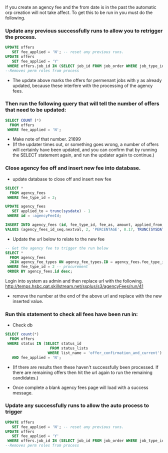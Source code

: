 If you create an agency fee and the from date is in the past the automatic orp creation will not take affect.  To get this to be run in you must do the following.

### Update any previous successfully runs to allow you to retrigger the process.
``` sql
UPDATE offers
   SET fee_applied = 'N'; -- reset any previous runs.
UPDATE offers
   SET fee_applied = 'Y' 
 WHERE offers.job_id IN (SELECT job_id FROM job_order WHERE job_type_id = 1) ;
--Removes perm roles from process
```
* The update above marks the offers for permenant jobs with y as already updated, because these interfere with the processing of the agency fees.

### Then run the following query that will tell the number of offers that need to be updated:
``` sql
SELECT COUNT (*)
  FROM offers
 WHERE fee_applied = 'N';
```

* Make note of that number. 21699
* (If the updater times out, or something goes wrong, a number of offers will certainly have been updated, and you can confirm that by running the SELECT statement again, and run the updater again to continue.)

### Close agency fee off and insert new fee into database.
* update database to close off and insert new fee
``` sql
SELECT *
  FROM agency_fees
 WHERE fee_type_id = 2;

UPDATE agency_fees
   SET applied_to = trunc(sysdate) - 1
 WHERE id = :agencyFeeId;

INSERT INTO agency_fees (id, fee_type_id, fee_as, amount, applied_from, discipline_unit_id)
VALUES (agency_fees_id_seq.nextval, 2, 'PERCENTAGE', 0.17, TRUNC(SYSDATE), 1);
```

* Update the url below to relate to the new fee 
``` sql
-- Get the agency fee to trigger the run below
SELECT * 
  FROM agency_fees
  JOIN agency_fee_types ON agency_fee_types.ID = agency_fees.fee_type_id
 WHERE fee_type_id = 2 -- procurement
 ORDER BY agency_fees.id desc;
```  

Login into system as admin and then replace url with the following.
http://temps.hsbc.qat.skillstream.net/ssplus/s3/agencyFees/run/41

* remove the number at the end of the above url and replace with the new inserted value.

### Run this statement to check all fees have been run in:

* Check db
``` sql
SELECT count(*)
  FROM offers 
 WHERE status IN (SELECT status_id
                    FROM status_lists
                   WHERE list_name = 'offer_confirmation_and_current')
   AND fee_applied = 'N';
```

* (If there are results then these haven't successfully been processed. If there are remaining offers then hit the url again to run the remaining candidates.)

* Once complete a blank agency fees page will load with a success message.

### Update any successfully runs to allow the auto process to trigger
``` sql
UPDATE offers
   SET fee_applied = 'N'; -- reset any previous runs.
UPDATE offers
   SET fee_applied = 'Y' 
 WHERE offers.job_id IN (SELECT job_id FROM job_order WHERE job_type_id = 1) ;
--Removes perm roles from process
```